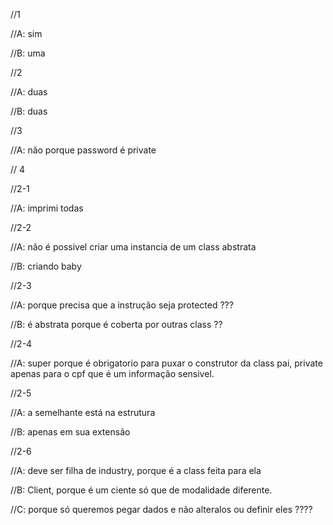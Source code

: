 //1

//A: sim

//B: uma

//2
  
//A: duas

//B: duas

//3

//A: não porque password é private

// 4

//2-1

//A: imprimi todas

//2-2

//A: não é possivel criar uma instancia de um class abstrata

//B: criando baby

//2-3 

//A: porque precisa que a instrução seja protected ???

//B: é abstrata porque é coberta por outras class ??

//2-4

//A: super porque é obrigatorio para puxar o construtor da class pai, private apenas para o cpf que é um informação sensivel.

//2-5

//A: a semelhante está na estrutura

//B: apenas em sua extensão

//2-6

//A: deve ser filha de industry, porque é a class feita para ela

//B: Client, porque é um ciente só que de modalidade diferente.

//C: porque só queremos pegar dados e não alteralos ou definir eles ????


